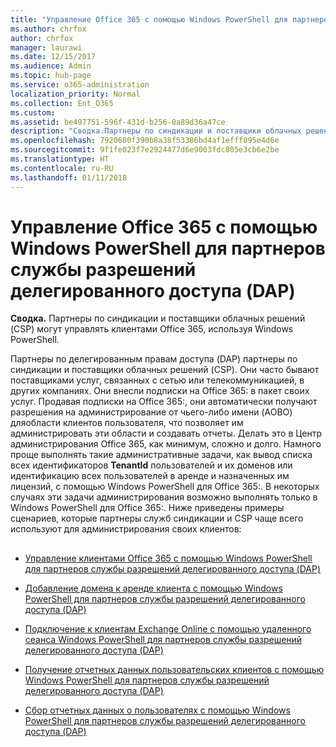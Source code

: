 ```yaml
---
title: "Управление Office 365 с помощью Windows PowerShell для партнеров службы разрешений делегированного доступа (DAP)"
ms.author: chrfox
author: chrfox
manager: laurawi
ms.date: 12/15/2017
ms.audience: Admin
ms.topic: hub-page
ms.service: o365-administration
localization_priority: Normal
ms.collection: Ent_O365
ms.custom: 
ms.assetid: be497751-596f-431d-b256-0a89d36a47ce
description: "Сводка.Партнеры по синдикации и поставщики облачных решений (CSP) может использовать Windows PowerShell для управления пользовательскими клиентами Office 365."
ms.openlocfilehash: 7920680f390b8a38f53386bd4af1efff895e4d6e
ms.sourcegitcommit: 9f1fe023f7e2924477d6e9003fdc805e3cb6e2be
ms.translationtype: HT
ms.contentlocale: ru-RU
ms.lasthandoff: 01/11/2018
---
```

# <a name="manage-office-365-with-windows-powershell-for-delegated-access-permissions-dap-partners"></a>Управление Office 365 с помощью Windows PowerShell для партнеров службы разрешений делегированного доступа (DAP)

 **Сводка.** Партнеры по синдикации и поставщики облачных решений (CSP) могут управлять клиентами Office 365, используя Windows PowerShell.
  
Партнеры по делегированным правам доступа (DAP)  партнеры по синдикации и поставщики облачных решений (CSP). Они часто бывают поставщиками услуг, связанных с сетью или телекоммуникацией, в других компаниях. Они внесли подписки на Office 365: в пакет своих услуг. Продавая подписки на Office 365:, они автоматически получают разрешения на администрирование от чьего-либо имени (AOBO) дляобласти клиентов пользователя, что позволяет им администрировать эти области и создавать отчеты. Делать это в Центр администрирования Office 365, как минимум, сложно и долго. Намного проще выполнять такие административные задачи, как вывод списка всех идентификаторов **TenantId** пользователей и их доменов или идентификацию всех пользователей в аренде и назначенных им лицензий, с помощью Windows PowerShell для Office 365:. В некоторых случаях эти задачи администрирования возможно выполнять только в Windows PowerShell для Office 365:. Ниже приведены примеры сценариев, которые партнеры служб синдикации и CSP чаще всего используют для администрирования своих клиентов:
  
## 

- [Управление клиентами Office 365 с помощью Windows PowerShell для партнеров службы разрешений делегированного доступа (DAP)](manage-office-365-tenants-with-windows-powershell-for-delegated-access-permissio.md)
    
- [Добавление домена к аренде клиента с помощью Windows PowerShell для партнеров службы разрешений делегированного доступа (DAP)](add-a-domain-to-a-client-tenancy-with-windows-powershell-for-delegated-access-pe.md)
    
- [Подключение к клиентам Exchange Online с помощью удаленного сеанса Windows PowerShell для партнеров службы разрешений делегированного доступа (DAP)](connect-to-exchange-online-tenants-with-remote-windows-powershell-for-delegated.md)
    
- [Получение отчетных данных пользовательских клиентов с помощью Windows PowerShell для партнеров службы разрешений делегированного доступа (DAP)](retrieve-customer-tenant-reporting-data-with-windows-powershell-for-delegated-ac.md)
    
- [Сбор отчетных данных о пользователях с помощью Windows PowerShell для партнеров службы разрешений делегированного доступа (DAP)](aggregate-customer-reporting-data-via-windows-powershell-for-delegated-access-pe.md)
    

